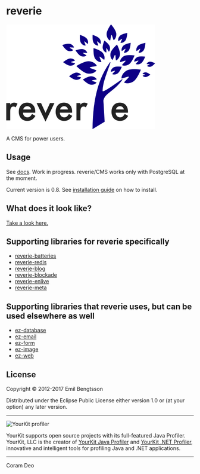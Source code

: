 # reverie

![](https://raw.githubusercontent.com/emil0r/reverie/master/reverie-core/resources/public/static/admin/img/reveriecms.png)

A CMS for power users.

## Usage

See [docs](doc/index.md). Work in progress. reverie/CMS works only with PostgreSQL at the moment.

Current version is 0.8. See [installation guide](doc/installation/getting-started.md) on how to install.

## What does it look like?

[Take a look here.](../../wiki/Example-UI)

## Supporting libraries for reverie specifically

- [reverie-batteries](https://github.com/emil0r/reverie-batteries)
- [reverie-redis](https://github.com/emil0r/reverie-redis)
- [reverie-blog](https://github.com/emil0r/reverie-blog)
- [reverie-blockade](https://github.com/emil0r/reverie-blockade)
- [reverie-enlive](https://github.com/emil0r/reverie-enlive)
- [reverie-meta](https://github.com/emil0r/reverie-meta)

## Supporting libraries that reverie uses, but can be used elsewhere as well

- [ez-database](https://github.com/emil0r/ez-database)
- [ez-email](https://github.com/emil0r/ez-email)
- [ez-form](https://github.com/emil0r/ez-form)
- [ez-image](https://github.com/emil0r/ez-image)
- [ez-web](https://github.com/emil0r/ez-web)

## License

Copyright © 2012-2017 Emil Bengtsson

Distributed under the Eclipse Public License either version 1.0 or (at your option) any later version.

---

<img src="https://www.yourkit.com/images/yklogo.png" alt="YourKit profiler" title="YourKit profiler" />

YourKit supports open source projects with its full-featured Java Profiler.
YourKit, LLC is the creator of <a href="https://www.yourkit.com/java/profiler/index.jsp">YourKit Java
Profiler</a> and <a href="https://www.yourkit.com/.net/profiler/index.jsp">YourKit
.NET Profiler</a>, innovative and intelligent tools for profiling Java and .NET
applications.


---

Coram Deo
